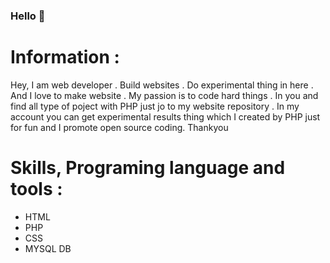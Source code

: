 ### Hello 👋

# Information : 

Hey, I am web developer . Build websites . Do experimental thing in here . And I love to make website . My passion is to code hard things . In you and find all type of poject with PHP just jo to my website repository . In my account you can get experimental results thing which I created by PHP just for fun and I promote open source coding. Thankyou

# Skills, Programing language and tools :

+ HTML
+ PHP
+ CSS
+ MYSQL DB

<!--
**sourav-biggboss/sourav-biggboss** is a ✨ _special_ ✨ repository because its `README.md` (this file) appears on your GitHub profile.

# Statues:

- 🔭 I’m currently working on ... building Website
- 🌱 I’m currently learning ... PHP
- 👯 I’m looking to collaborate on ... Anyone who is passionate in building website
- 🤔 I’m looking for help with ... A partner
- 💬 Ask me about ... Anything
- 📫 How to reach me: ... souravmaity091@gmail.com
- 😄 Pronouns: ... English , hindi , Bengal
- ⚡ Fun fact: ... Music
-->
